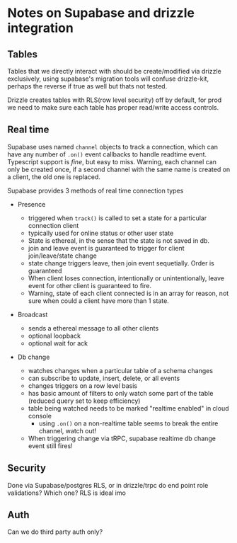 # Notes on Supabase and drizzle integration

## Tables

Tables that we directly interact with should be create/modified via drizzle exclusively,
using supabase's migration tools will confuse drizzle-kit, perhaps the reverse if true as well but thats not tested.

Drizzle creates tables with RLS(row level security) off by default, for prod we need to make sure each table has proper read/write access controls.

## Real time

Supabase uses named `channel` objects to track a connection, which can have any number of `.on()` event callbacks to handle readtime event.
Typescript support is _fine_, but easy to miss.
Warning, each channel can only be created once, if a second channel with the same name is created on a client, the old one is replaced.

Supabase provides 3 methods of real time connection types

- Presence

  - triggered when `track()` is called to set a state for a particular connection client
  - typically used for online status or other user state
  - State is ethereal, in the sense that the state is not saved in db.
  - join and leave event is guaranteed to trigger for client join/leave/state change
  - state change triggers leave, then join event sequetially. Order is guaranteed
  - When client loses connection, intentionally or unintentionally, leave event for other client is guaranteed to fire.

  * Warning, state of each client connected is in an array for reason, not sure when could a client have more than 1 state.

- Broadcast

  - sends a ethereal message to all other clients
  - optional loopback
  - optional wait for ack

- Db change
  - watches changes when a particular table of a schema changes
  - can subscribe to update, insert, delete, or all events
  - changes triggers on a row level basis
  - has basic amount of filters to only watch some part of the table (reduced query set to keep efficiency)
  - table being watched needs to be marked "realtime enabled" in cloud console
    - using `.on()` on a non-realtime table seems to break the entire channel, watch out!
  - When triggering change via tRPC, supabase realtime db change event still fires!

## Security

Done via Supabase/postgres RLS, or in drizzle/trpc do end point role validations?
Which one?
RLS is ideal imo

## Auth

Can we do third party auth only?
